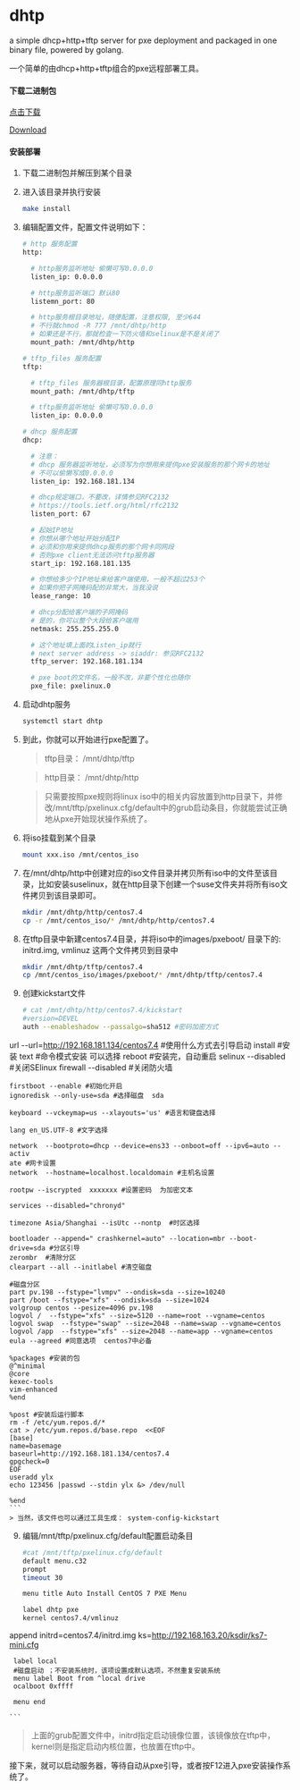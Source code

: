 # dhtp
a simple dhcp+http+tftp server for pxe deployment and packaged in one binary file, powered by golang.

一个简单的由dhcp+http+tftp组合的pxe远程部署工具。

#### 下载二进制包

[点击下载](https://raw.githubusercontent.com/xxxmailk/dhtp/master/dhtp.tar.gz)

[Download](https://raw.githubusercontent.com/xxxmailk/dhtp/master/dhtp.tar.gz)

#### 安装部署
1. 下载二进制包并解压到某个目录

2. 进入该目录并执行安装
    ```bash
    make install
    ```
    
3. 编辑配置文件，配置文件说明如下：
    ```bash
    # http 服务配置
    http:
    
      # http服务监听地址 偷懒可写0.0.0.0
      listen_ip: 0.0.0.0
    
      # http服务监听端口 默认80
      listemn_port: 80
    
      # http服务根目录地址，随便配置，注意权限, 至少644
      # 不行就chmod -R 777 /mnt/dhtp/http
      # 如果还是不行，那就检查一下防火墙和selinux是不是关闭了
      mount_path: /mnt/dhtp/http
    
    # tftp_files 服务配置
    tftp:
    
      # tftp_files 服务器根目录，配置原理同http服务
      mount_path: /mnt/dhtp/tftp
    
      # tftp服务监听地址 偷懒可写0.0.0.0
      listen_ip: 0.0.0.0
    
    # dhcp 服务配置
    dhcp:
    
      # 注意：
      # dhcp 服务器监听地址，必须写为你想用来提供pxe安装服务的那个网卡的地址
      # 不可以偷懒写成0.0.0.0
      listen_ip: 192.168.181.134
    
      # dhcp规定端口，不要改，详情参见RFC2132
      # https://tools.ietf.org/html/rfc2132
      listen_port: 67
    
      # 起始IP地址
      # 你想从哪个地址开始分配IP
      # 必须和你用来提供dhcp服务的那个网卡同网段
      # 否则pxe client无法访问tftp服务器
      start_ip: 192.168.181.135
    
      # 你想给多少个IP地址来给客户端使用，一般不超过253个
      # 如果你把子网掩码配的非常大，当我没说
      lease_range: 10
    
      # dhcp分配给客户端的子网掩码
      # 是的，你可以整个大段给客户端用
      netmask: 255.255.255.0
    
      # 这个地址填上面的Listen_ip就行
      # next server address -> siaddr: 参见RFC2132
      tftp_server: 192.168.181.134
    
      # pxe boot的文件名，一般不改，非要个性化也随你
      pxe_file: pxelinux.0
    ```
    
4. 启动dhtp服务
    ```bash
    systemctl start dhtp
    ```
    
5. 到此，你就可以开始进行pxe配置了。
    > tftp目录： /mnt/dhtp/tftp

    > http目录： /mnt/dhtp/http

    > 只需要按照pxe规则将linux iso中的相关内容放置到http目录下，并修改/mnt/tftp/pxelinux.cfg/default中的grub启动条目，你就能尝试正确地从pxe开始现状操作系统了。
6. 将iso挂载到某个目录
	```bash
	mount xxx.iso /mnt/centos_iso
	```
7. 在/mnt/dhtp/http中创建对应的iso文件目录并拷贝所有iso中的文件至该目录，比如安装suselinux，就在http目录下创建一个suse文件夹并将所有iso文件拷贝到该目录即可。
	```bash
	mkdir /mnt/dhtp/http/centos7.4
	cp -r /mnt/centos_iso/* /mnt/dhtp/http/centos7.4
	```
8. 在tftp目录中新建centos7.4目录，并将iso中的images/pxeboot/ 目录下的: initrd.img, vmlinuz 这两个文件拷贝到目录中
	```bash
	mkdir /mnt/dhtp/tftp/centos7.4
	cp /mnt/centos_iso/images/pxeboot/* /mnt/dhtp/tftp/centos7.4
	```
	
9. 创建kickstart文件
	```bash
	# cat /mnt/dhtp/http/centos7.4/kickstart
	#version=DEVEL
	auth --enableshadow --passalgo=sha512 #密码加密方式
url --url=http://192.168.181.134/centos7.4 #使用什么方式去引导启动
	install #安装
	text #命令模式安装  可以选择
	reboot #安装完，自动重启
	selinux --disabled #关闭SElinux
	firewall --disabled #关闭防火墙
	
	firstboot --enable #初始化开启
	ignoredisk --only-use=sda #选择磁盘  sda
	
	keyboard --vckeymap=us --xlayouts='us' #语言和键盘选择
	
	lang en_US.UTF-8 #文字选择
	
	network  --bootproto=dhcp --device=ens33 --onboot=off --ipv6=auto --activ
	ate #网卡设置
	network  --hostname=localhost.localdomain #主机名设置
	
	rootpw --iscrypted  xxxxxxx #设置密码  为加密文本
	
	services --disabled="chronyd"
	
	timezone Asia/Shanghai --isUtc --nontp  #时区选择
	
	bootloader --append=" crashkernel=auto" --location=mbr --boot-drive=sda #分区引导
	zerombr  #清除分区
	clearpart --all --initlabel #清空磁盘
	
	#磁盘分区
	part pv.198 --fstype="lvmpv" --ondisk=sda --size=10240
	part /boot --fstype="xfs" --ondisk=sda --size=1024
	volgroup centos --pesize=4096 pv.198
	logvol /  --fstype="xfs" --size=5120 --name=root --vgname=centos
	logvol swap  --fstype="swap" --size=2048 --name=swap --vgname=centos
	logvol /app  --fstype="xfs" --size=2048 --name=app --vgname=centos
	eula --agreed #同意选项  centos7中必备
	
	%packages #安装的包
	@^minimal
	@core
	kexec-tools
	vim-enhanced
	%end
	
	%post #安装后运行脚本
	rm -f /etc/yum.repos.d/*
	cat > /etc/yum.repos.d/base.repo  <<EOF
	[base]
	name=basemage
	baseurl=http://192.168.181.134/centos7.4
	gpgcheck=0
	EOF
	useradd ylx
	echo 123456 |passwd --stdin ylx &> /dev/null
	
	%end
	```
	> 当然，该文件也可以通过工具生成： system-config-kickstart
9. 编辑/mnt/tftp/pxelinux.cfg/default配置启动条目
	```bash
	#cat /mnt/tftp/pxelinux.cfg/default
	default menu.c32 
    prompt 
    timeout 30
    
    menu title Auto Install CentOS 7 PXE Menu
    
    label dhtp pxe
    kernel centos7.4/vmlinuz
 append initrd=centos7.4/initrd.img ks=http://192.168.163.20/ksdir/ks7-mini.cfg
	
	 label local  
	 #磁盘启动 ；不安装系统时，该项设置成默认选项，不然重复安装系统
	 menu label Boot from ^local drive
	 ocalboot 0xffff
	
	 menu end
	
	```
> 上面的grub配置文件中，initrd指定启动镜像位置，该镜像放在tftp中， kernel则是指定启动内核位置，也放置在tftp中。

接下来，就可以启动服务器，等待自动从pxe引导，或者按F12进入pxe安装操作系统了。

